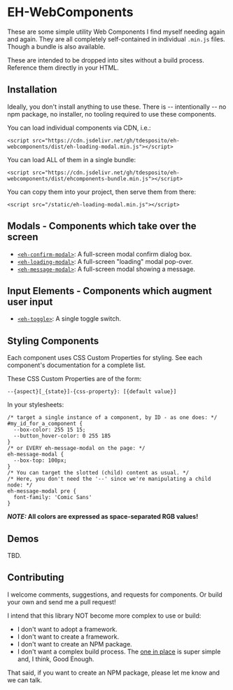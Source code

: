 # EH-WebComponents

These are some simple utility Web Components I find myself needing again and
again. They are all completely self-contained in individual `.min.js` files.
Though a bundle is also available.

These are intended to be dropped into sites without a build process. Reference
them directly in your HTML.

## Installation

Ideally, you don't install anything to use these. There is -- intentionally --
no npm package, no installer, no tooling required to use these components.

You can load individual components via CDN, i.e.:
```
<script src="https://cdn.jsdelivr.net/gh/tdesposito/eh-webcomponents/dist/eh-loading-modal.min.js"></script>
```

You can load ALL of them in a single bundle:
```
<script src="https://cdn.jsdelivr.net/gh/tdesposito/eh-webcomponents/dist/ehcomponents-bundle.min.js"></script>
```

You can copy them into your project, then serve them from there:
```
<script src="/static/eh-loading-modal.min.js"></script>
```

## Modals - Components which take over the screen
* [`<eh-confirm-modal>`](docs/confirm-modal.md): A full-screen modal confirm dialog box.
* [`<eh-loading-modal>`](docs/loading-modal.md): A full-screen "loading" modal pop-over.
* [`<eh-message-modal>`](docs/message-modal.md): A full-screen modal showing a message.

## Input Elements - Components which augment user input
* [`<eh-toggle>`](docs/toggle.md): A single toggle switch.

## Styling Components
Each component uses CSS Custom Properties for styling. See each component's
documentation for a complete list.

These CSS Custom Properties are of the form:
```
--{aspect}[_{state}]-{css-property}: [{default value}]
```

In your stylesheets:
```
/* target a single instance of a component, by ID - as one does: */
#my_id_for_a_component {
  --box-color: 255 15 15;
  --button_hover-color: 0 255 185
}
/* or EVERY eh-message-modal on the page: */
eh-message-modal {
  --box-top: 100px;
}
/* You can target the slotted (child) content as usual. */
/* Here, you don't need the '--' since we're manipulating a child node: */
eh-message-modal pre {
  font-family: 'Comic Sans'
}
```
__*NOTE:* All colors are expressed as space-separated RGB values!__

## Demos

TBD.

## Contributing
I welcome comments, suggestions, and requests for components. Or build your own
and send me a pull request!

I intend that this library NOT become more complex to use or build:
* I don't want to adopt a framework.
* I don't want to create a framework.
* I don't want to create an NPM package.
* I don't want a complex build process. The [one in place](docs/dev.md) is super simple and, I think, Good Enough.

That said, if you want to create an NPM package, please let me know and we can talk.
